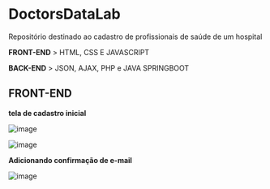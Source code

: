 # DoctorsDataLab
Repositório destinado ao cadastro de profissionais de saúde de um hospital

**FRONT-END** > HTML, CSS E JAVASCRIPT

**BACK-END** > JSON, AJAX, PHP e JAVA SPRINGBOOT


<h2>FRONT-END</h2>

**tela de cadastro inicial**

![image](https://github.com/kauecodify/DoctorsDataLab/assets/143859403/f1e0449c-1157-47a9-a607-3d6fc36aca97)

![image](https://github.com/kauecodify/DoctorsDataLab/assets/143859403/7c8d6294-bd9c-489e-b635-729ed938a8dc)

**Adicionando confirmação de e-mail**

![image](https://github.com/kauecodify/DoctorsDataLab/assets/143859403/fc8202d5-dacc-4f2f-90d5-9e7b7336600f)


